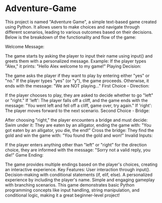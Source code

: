 # Adventure-Game
This project is named "Adventure Game", a simple text-based game created using Python. It allows users to make choices and navigate through different scenarios, leading to various outcomes based on their decisions. Below is the breakdown of the functionality and flow of the game:

Welcome Message:

The game starts by asking the player to input their name using input() and greets them with a personalized message.
Example: If the player types "Alex," it prints:
"Hello Alex welcome to my game!"
Playing Decision:

The game asks the player if they want to play by entering either "yes" or "no."
If the player types "yes" (or "y"), the game proceeds. Otherwise, it ends with the message:
"We are NOT playing..."
First Choice - Direction:

If the player chooses to play, they are asked to decide whether to go "left" or "right."
If 'left':
The player falls off a cliff, and the game ends with the message:
"You went left and fell off a cliff, game over, try again."
If 'right':
The player moves forward to the next scenario.
Second Choice - Bridge:

After choosing "right," the player encounters a bridge and must decide:
Swim under it:
They are eaten by an alligator, ending the game with:
"You got eaten by an alligator, you die, the end!"
Cross the bridge:
They find the gold and win the game with:
"You found the gold and won!"
Invalid Inputs:

If the player enters anything other than "left" or "right" for the direction choice, they are informed with the message:
"Sorry not a valid reply, you die!"
Game Ending:

The game provides multiple endings based on the player's choices, creating an interactive experience.
Key Features:
User interaction through input().
Decision-making with conditional statements (if, elif, else).
A personalized experience by including the player's name.
Simple and engaging gameplay with branching scenarios.
This game demonstrates basic Python programming concepts like input handling, string manipulation, and conditional logic, making it a great beginner-level project!
